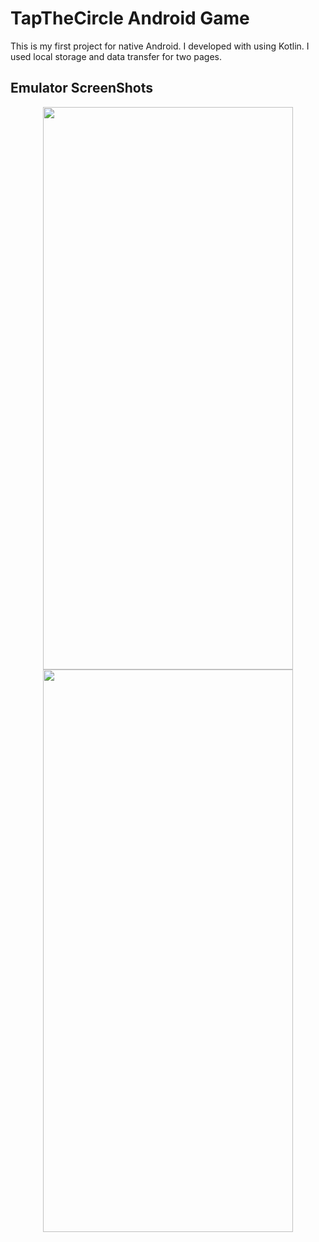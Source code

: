 # TapTheCircle Android Game
This is my first project for native Android. I developed with using Kotlin. I used local storage and data transfer for two pages. 

## Emulator ScreenShots
<div align='center'>
<img src="https://user-images.githubusercontent.com/86911611/197039894-5af7688f-9e36-4663-ab30-8398bd171d56.png" width="400" height="900" /><img/>
<img src="https://user-images.githubusercontent.com/86911611/197039898-19b3d001-84e9-4529-83fc-6e7ff75556fd.png" width="400" height="900" /><img/>
</div>
